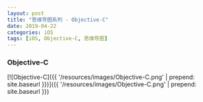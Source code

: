 ```yaml
---
layout: post
title: "思维导图系列 - Objective-C"
date: 2019-04-22
categories: iOS
tags: [iOS, Objective-C, 思维导图]
---
```

### Objective-C
[![Objective-C]({{ '/resources/images/Objective-C.png' | prepend: site.baseurl }})]({{ '/resources/images/Objective-C.png' | prepend: site.baseurl }})
